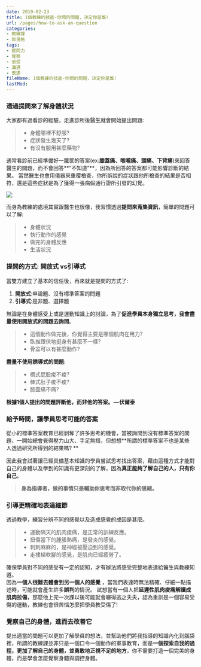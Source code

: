 ```yaml
---
date: 2019-02-23
title: 1個教練的技能-你問的問題，決定你是誰!
url: /pages/how-to-ask-an-question
categories:
- 教練課
- 部落格
tags:
- 提問力
- 覺察
- 感受
- 溝通
- 表達
fileName: 1個教練的技能-你問的問題，決定你是誰!
lastMod: 
---
```

### 透過提問來了解身體狀況

大家都有過看診的經驗，走進診所後醫生就會開始提出問題:
>* 身體哪裡不舒服?
>* 症狀發生幾天了?
>* 有沒有服用甚麼藥物?

通常看診前已經準備好一籮筐的答案(ex:**膝蓋痛、喉嚨痛、頭痛、下背痛**)來回答醫生的問題，而不會回答**”不知道”**，因為所回答的答案都可能影響診斷的結果。
當然醫生也會用儀器來重覆檢查，你所訴說的症狀跟他所檢查的結果是否相符，還是這些症狀是為了獲得一張病假通行證所引發的幻覺。

![](https://cdn.jsdelivr.net/gh/xiang0805/blogimage/img/1個教練的技能-你問的問題，決定你是誰!..jpg)

而身為教練的處境其實跟醫生也很像，我習慣透過**提問來蒐集資訊**，簡單的問題可以了解:
>* 身體狀況
>* 執行動作的感覺
>* 做完的身體反應
>* 生活狀況

### 提問的方式: 開放式 vs引導式

當雙方建立了基本的信任後，再來就是提問的方式了:    
1. **開放式**:申論題、沒有標準答案的問題    
2. **引導式**:是非題、選擇題  

無論是在身體感受上或是運動知識上的討論，為了**促進學員本身獨立思考，我會盡量使用開放式的問題去詢問**。    
>* 這個動作做完後，你覺得主要是哪個肌肉在用力?  
>* 臥推跟伏地挺身有甚麼不一樣?  
>* 骨盆可以有甚麼動作?   

**盡量不使用誘導式的問題**:  
>* 橋式屁股痠不痠?
>* 棒式肚子痠不痠?
>* 膝蓋痛不痛?

**根據1個人提出的問題評斷他，而非他的答案。 — 伏爾泰**

### 給予時間，讓學員思考可能的答案

從小的標準答案教育已經剝奪了許多思考的機會，當被詢問到沒有標準答案的問題，一開始總會覺得壓力山大、手足無措，但想想**所謂的標準答案不也是某些人透過研究所得到的結果嗎?  **

因此我會試著讓已經具備基本知識的學員嘗試思考找出答案，藉由這種方式才能對自己的身體以及學到的知識有更深刻的了解，因為**真正能夠了解自己的人，只有你自己**。
> **身為指導者，做的事情只是輔助你思考而非取代你的思緒。**

### 引導更精確地表達細節

透過教學，練習分辨不同的感覺以及造成感覺的成因是甚麼。

>* 運動隔天的肌肉痠痛，是正常的訓練反應。  
>* 扭傷當下的腫脹熱痛，是發炎的感覺。  
>* 刺刺麻麻的，是神經被壓迫到的感覺。
>* 走樓梯軟腳的感覺，是肌肉已經疲勞了。  

確保學員對不同的感受有一定的認知，才有辦法將感受完整地表達給醫生與教練知道。  
因為**一個人很難去體會到另一個人的感覺** ，當我們表達時無法精確、仔細一點描述時，可能就會產生許多**誤判**的情況。
試想當有一個人把**延遲性肌肉痠痛解讀成肌肉拉傷**，那麼他上完一次課以後可能就會嚇得逃之夭夭，認為重訓是一個容易受傷的運動，教練也會很苦惱怎麼把學員教受傷了!

### 覺察自己的身體，進而去改善它

提出適當的問題可以更加了解學員的想法，並幫助他們將我指導的知識內化到腦袋裡，所謂的教練課並非只是一個口令一個動作的軍事教育，而是**一個探索自我的過程，更加了解自己的身體，並勇敢地正視不足的地方**，你不需要打造一個完美的身體，而是學會怎麼覺察身體與調控身體。


